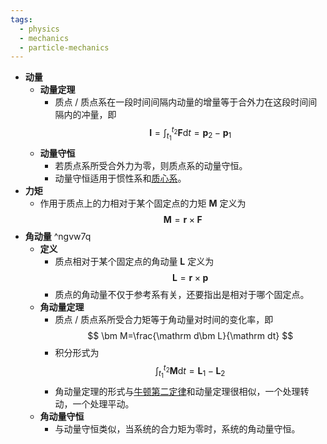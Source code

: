 ```yaml
---
tags:
  - physics
  - mechanics
  - particle-mechanics
---
```


- **动量**
	- **动量定理**
		- 质点 / 质点系在一段时间间隔内动量的增量等于合外力在这段时间间隔内的冲量，即
		  $$
		  \bm I=\int_{t_1}^{t_2}\bm F\mathrm dt=\bm p_2-\bm p_1
		  $$
	- **动量守恒**
		- 若质点系所受合外力为零，则质点系的动量守恒。
		- 动量守恒适用于惯性系和[质心系](质点系和质心#^6tv368)。
- **力矩**
	- 作用于质点上的力相对于某个固定点的力矩 $\bm M$ 定义为
	  $$
	  \bm M=\bm r\times\bm F
	  $$
- **角动量** ^ngvw7q
	- **定义**
		- 质点相对于某个固定点的角动量 $\bm L$ 定义为
		  $$
		  \bm L=\bm r\times\bm p
		  $$
		- 质点的角动量不仅于参考系有关，还要指出是相对于哪个固定点。
	- **角动量定理**
		- 质点 / 质点系所受合力矩等于角动量对时间的变化率，即
		  $$
		  \bm M=\frac{\mathrm d\bm L}{\mathrm dt}
		  $$
		- 积分形式为
		  $$
		  \int_{t_1}^{t_2}\bm M\mathrm dt=\bm L_1-\bm L_2
		  $$
		- 角动量定理的形式与[牛顿第二定律](牛顿运动定律#^29cc9r)和动量定理很相似，一个处理转动，一个处理平动。
	- **角动量守恒**
		- 与动量守恒类似，当系统的合力矩为零时，系统的角动量守恒。